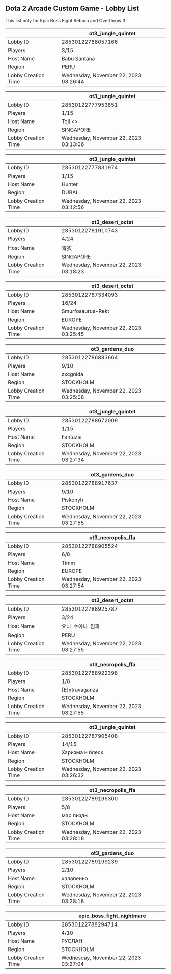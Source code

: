 ## Dota 2 Arcade Custom Game - Lobby List

This list only for Epic Boss Fight Reborn and Overthrow 3

|  | ot3_jungle_quintet |
| ------ | ------ |
| Lobby ID | 28530122788057166 |
| Players | 3/15 |
| Host Name | Babu Santana |
| Region | PERU |
| Lobby Creation Time | Wednesday, November 22, 2023 03:26:44 |


|  | ot3_jungle_quintet |
| ------ | ------ |
| Lobby ID | 28530122777953851 |
| Players | 1/15 |
| Host Name | Toji <> |
| Region | SINGAPORE |
| Lobby Creation Time | Wednesday, November 22, 2023 03:13:06 |


|  | ot3_jungle_quintet |
| ------ | ------ |
| Lobby ID | 28530122777831974 |
| Players | 1/15 |
| Host Name | Hunter |
| Region | DUBAI |
| Lobby Creation Time | Wednesday, November 22, 2023 03:12:56 |


|  | ot3_desert_octet |
| ------ | ------ |
| Lobby ID | 28530122781910743 |
| Players | 4/24 |
| Host Name | 青衣 |
| Region | SINGAPORE |
| Lobby Creation Time | Wednesday, November 22, 2023 03:18:23 |


|  | ot3_desert_octet |
| ------ | ------ |
| Lobby ID | 28530122787334093 |
| Players | 16/24 |
| Host Name | Smurfosaurus-Rekt |
| Region | EUROPE |
| Lobby Creation Time | Wednesday, November 22, 2023 03:25:45 |


|  | ot3_gardens_duo |
| ------ | ------ |
| Lobby ID | 28530122786883664 |
| Players | 9/10 |
| Host Name | zxcgnida |
| Region | STOCKHOLM |
| Lobby Creation Time | Wednesday, November 22, 2023 03:25:08 |


|  | ot3_jungle_quintet |
| ------ | ------ |
| Lobby ID | 28530122788672009 |
| Players | 1/15 |
| Host Name | Fantazia |
| Region | STOCKHOLM |
| Lobby Creation Time | Wednesday, November 22, 2023 03:27:34 |


|  | ot3_gardens_duo |
| ------ | ------ |
| Lobby ID | 28530122788917637 |
| Players | 9/10 |
| Host Name | Piskonyh |
| Region | STOCKHOLM |
| Lobby Creation Time | Wednesday, November 22, 2023 03:27:55 |


|  | ot3_necropolis_ffa |
| ------ | ------ |
| Lobby ID | 28530122788905524 |
| Players | 6/8 |
| Host Name | Timm |
| Region | EUROPE |
| Lobby Creation Time | Wednesday, November 22, 2023 03:27:54 |


|  | ot3_desert_octet |
| ------ | ------ |
| Lobby ID | 28530122788925787 |
| Players | 3/24 |
| Host Name | 요니 .수아나 .팜파 |
| Region | PERU |
| Lobby Creation Time | Wednesday, November 22, 2023 03:27:55 |


|  | ot3_necropolis_ffa |
| ------ | ------ |
| Lobby ID | 28530122788922398 |
| Players | 1/8 |
| Host Name | [E]xtravaganza |
| Region | STOCKHOLM |
| Lobby Creation Time | Wednesday, November 22, 2023 03:27:55 |


|  | ot3_jungle_quintet |
| ------ | ------ |
| Lobby ID | 28530122787905408 |
| Players | 14/15 |
| Host Name | Харизма и блеск |
| Region | STOCKHOLM |
| Lobby Creation Time | Wednesday, November 22, 2023 03:26:32 |


|  | ot3_necropolis_ffa |
| ------ | ------ |
| Lobby ID | 28530122789196300 |
| Players | 5/8 |
| Host Name | мэр пизды |
| Region | STOCKHOLM |
| Lobby Creation Time | Wednesday, November 22, 2023 03:28:18 |


|  | ot3_gardens_duo |
| ------ | ------ |
| Lobby ID | 28530122789199239 |
| Players | 2/10 |
| Host Name | халапеньо |
| Region | STOCKHOLM |
| Lobby Creation Time | Wednesday, November 22, 2023 03:28:18 |


|  | epic_boss_fight_nightmare |
| ------ | ------ |
| Lobby ID | 28530122788294714 |
| Players | 4/10 |
| Host Name | РУСЛАН |
| Region | STOCKHOLM |
| Lobby Creation Time | Wednesday, November 22, 2023 03:27:04 |


